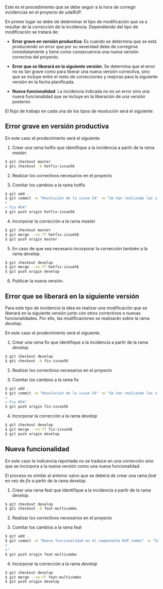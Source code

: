 Este es el procedimiento que se debe seguir a la hora de corregir incidencias en el proyecto de udaRUP.

En primer lugar se debe de determinar el tipo de modificación que va a resultar de la corrección de la incidencia. Dependiendo del tipo de modificación se tratará de:

* **Error grave en versión productiva**: Es cuando se determina que se está produciendo un error que por su severidad debe de corregirse inmediatamente y tiene como consecuencia una nueva versión correctva del proyecto. 

* **Error que se liberará en la siguiente versión**: Se determina que el error no es tan grave como para liberar una nueva versión correctiva, sino que se incluye entre el resto de correcciones y mejoras para la siguiente versión en la fecha planificada.

* **Nueva funcionalidad**: La incidencia indicada no es un error sino una nueva funcionalidad que se incluye en la liberación de una versión posterior.

El flujo de trabajo en cada una de los tipos de resolución será el siguiente:

## Error grave en versión productiva

En este caso el prodecimiento será el siguiente.

1. Crear una rama hotfix que identifique a la incidencia a partir de la rama *master*.

```bash
$ git checkout master
$ gti checkout -b hotfix-issue56
```

2. Realizar los correctivos necesarios en el proyecto

3. Comitar los cambios a la rama hotfix

```bash
$ git add .
$ git commit -m "Resolución de la issue 54" -m "Se han realizado las siguientes modificaciones para...
>
> Fix #54"
$ git push origin hotfix-issue56
```

4. Incorporar la corrección a la rama *master*

```bash
$ git checkout master
$ git merge --no-ff hotfix-issue56
$ git push origin master
```

5. En caso de que sea necesario incorporar la corrección también a la rama *develop*.

```bash
$ git checkout develop
$ git merge --no-ff hotfix-issue56
$ git push origin develop
```

6. Publicar la nueva versión.


## Error que se liberará en la siguiente versión

Para este tipo de incidencia la idea es realizar una modificación que se liberará en la siguiente versión junto con otros correctivos o nuevas funcionalidades. Por ello, las modificaciones se realizarán sobre la rama *develop*.

En este caso el prodecimiento será el siguiente.

1. Crear una rama fix que identifique a la incidencia a partir de la rama *develop*.

```bash
$ git checkout develop
$ gti checkout -b fix-issue56
```

2. Realizar los correctivos necesarios en el proyecto

3. Comitar los cambios a la rama fix

```bash
$ git add .
$ git commit -m "Resolución de la issue 54" -m "Se han realizado las siguientes modificaciones para...
>
> Fix #54"
$ git push origin fix-issue56
```

4. Incorporar la corrección a la rama *develop*

```bash
$ git checkout develop
$ git merge --no-ff fix-issue56
$ git push origin develop
```

## Nueva funcionalidad

En este caso la indicencia reportada no se traduce en una corrección sino que se incorpora a la nueva versión como una nueva funcionalidad.

El proceso es similar al anterior salvo que se deberá de crear una rama *feat* en vez de *fix* a partir de la rama *develop*.

1. Crear una rama feat que identifique a la incidencia a partir de la rama *develop*.

```bash
$ git checkout develop
$ gti checkout -b feat-multicombo
```

2. Realizar los correctivos necesarios en el proyecto

3. Comitar los cambios a la rama feat

```bash
$ git add .
$ git commit -m "Nueva funcionalidad en el componente RUP combo" -m "Se han realizado las siguientes modificaciones para...
>
>"
$ git push origin feat-multicombo
```

4. Incorporar la corrección a la rama *develop*

```bash
$ git checkout develop
$ git merge --no-ff feat-multicombo
$ git push origin develop
```
